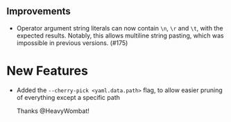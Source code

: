 ## Improvements

- Operator argument string literals can now contain `\n`, `\r` and
  `\t`, with the expected results.  Notably, this allows multiline
  string pasting, which was impossible in previous versions. (#175)

# New Features

- Added the `--cherry-pick <yaml.data.path>` flag, to allow easier pruning of
  everything except a specific path

  Thanks @HeavyWombat!
